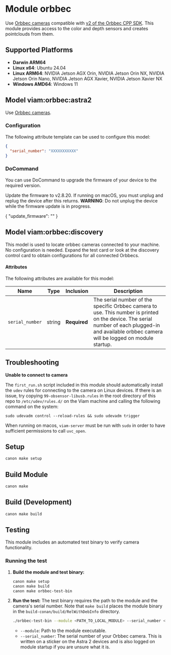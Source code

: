 # Module orbbec

Use [Orbbec cameras](https://www.orbbec.com/products/) compatible with [v2 of the Orbbec CPP SDK](https://github.com/orbbec/OrbbecSDK_v2/).
This module provides access to the color and depth sensors and creates pointclouds from them.

## Supported Platforms
- **Darwin ARM64**
- **Linux x64**: Ubuntu 24.04
- **Linux ARM64**: NVIDIA Jetson AGX Orin, NVIDIA Jetson Orin NX, NVIDIA Jetson Orin Nano, NVIDIA Jetson AGX Xavier, NVIDIA Jetson Xavier NX
- **Windows AMD64**: Windows 11

## Model viam:orbbec:astra2

Use [Orbbec cameras](https://www.orbbec.com/products/structured-light-camera/astra-2/).

### Configuration
The following attribute template can be used to configure this model:

```json
{
  "serial_number": "XXXXXXXXXXX"
}
```

### DoCommand
You can use DoCommand to upgrade the firmware of your device to the required version.

Update the firmware to v2.8.20. If running on macOS, you must unplug and replug the device after this returns.
**WARNING**: Do not unplug the device while the firmware update is in progress.

{
  "update_firmware": ""
}

## Model viam:orbbec:discovery

This model is used to locate orbbec cameras connected to your machine. No configuration is needed.
Expand the test card or look at the discovery control card to obtain configurations for all connected Orbbecs.

#### Attributes

The following attributes are available for this model:

| Name          | Type   | Inclusion | Description                |
|---------------|--------|-----------|----------------------------|
| `serial_number` | string | **Required** | The serial number of the specific Orbbec camera to use. This number is printed on the device. The serial number of each plugged-in and available orbbec camera will be logged on module startup.  |

## Troubleshooting

**Unable to connect to camera**

The `first_run.sh` script included in this module should automatically install the `udev` rules for connecting to the camera on Linux devices.
If there is an issue, try copying `99-obsensor-libusb.rules` in the root directory of this repo to `/etc/udev/rules.d/` on the Viam machine and calling the following command on the system:

```
sudo udevadm control --reload-rules && sudo udevadm trigger
```

When running on macos, `viam-server` must be run with `sudo` in order to have sufficient permissions to call `uvc_open`.


## Setup
```bash
canon make setup
```

## Build Module
```bash
canon make
```

## Build (Development)
```bash
canon make build
```

## Testing

This module includes an automated test binary to verify camera functionality.

### Running the test

1.  **Build the module and test binary:**
    ```bash
    canon make setup
    canon make build
    canon make orbbec-test-bin
    ```

2.  **Run the test:**
    The test binary requires the path to the module and the camera's serial number. Note that `make build` places the module binary in the `build-conan/build/RelWithDebInfo` directory.

    ```bash
    ./orbbec-test-bin --module <PATH_TO_LOCAL_MODULE> --serial_number <YOUR_CAMERA_SERIAL_NUMBER>
    ```

    -   `--module`: Path to the module executable.
    -   `--serial_number`: The serial number of your Orbbec camera. This is written on a sticker on the Astra 2 devices and is also logged on module startup if you are unsure what it is.

